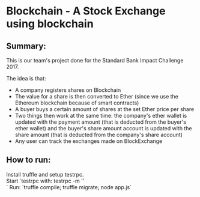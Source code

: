 # Blockchain - A Stock Exchange using blockchain

<h2>Summary:</h1>

<p>
  This is our team's project done for the Standard Bank Impact Challenge 2017.
  
  The idea is that:
  <ul>
  <li>A company registers shares on Blockchain</li>
  <li>The value for a share is then converted to Ether (since we use the Ethereum blockchain because of smart contracts)</li>
  <li>A buyer buys a certain amount of shares at the set Ether price per share</li>
  <li>Two things then work at the same time: the company's ether wallet is updated with the payment amount (that is deducted from the buyer's ether wallet) and the buyer's share amount account is updated with the share amount (that is deducted from the company's share account)</li>
  <li>Any user can track the exchanges made on BlockExchange</li>
  </ul>
</p>

<h2>How to run:</h1>

<p>
  Install truffle and setup testrpc.<br/>
  Start `testrpc with: testrpc -m '<your 12 word MetaMask account setting>'<br/>`
  Run: `truffle compile; truffle migrate; node app.js`
</p>
